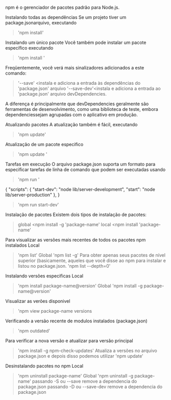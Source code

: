 npm é o gerenciador de pacotes padrão para Node.js.

Instalando todas as dependências
Se um projeto tiver um package.jsonarquivo, executando

>'npm install'

Instalando um único pacote
Você também pode instalar um pacote específico executando

>'npm install <package-name>'

Freqüentemente, você verá mais sinalizadores adicionados a este comando:

>'--save' <instala e adiciona a entrada às dependências do 'package.json' arquivo
>'--save-dev'<instala e adiciona a entrada ao 'package.json' arquivo devDependencies.

A diferença é principalmente que devDependencies geralmente são ferramentas de desenvolvimento, como uma biblioteca de teste, embora dependenciessejam agrupadas com o aplicativo em produção.

Atualizando pacotes
A atualização também é fácil, executando

>'npm update'

Atualização de um pacote especifico

>'npm update <package-name>'

Tarefas em execução
O arquivo package.json suporta um formato para especificar tarefas de linha de comando que podem ser executadas usando

>'npm run <task-name>'

{
  "scripts": {
    "start-dev": "node lib/server-development",
    "start": "node lib/server-production"
  },
}

>'npm run start-dev'

Instalação de pacotes
Existem dois tipos de instalação de pacotes:
>global <npm install -g 'package-name'
>local <npm install 'package-name'

Para visualizar as versões mais recentes de todos os pacotes npm instalados
Local
>'npm list'
Global 
>'npm list -g' 
Para obter apenas seus pacotes de nível superior (basicamente, aqueles que você disse ao npm para instalar e listou no package.json.
>'npm list --depth=0'

Instalando versões especificas
Local
>'npm install package-name@version'
Global
>'npm install -g package-name@version'

Visualizar as verões disponivel
>'npm view package-name versions

Verificando a versão recente de modulos instalados (package.json)
>'npm outdated'

Para verificar a nova versão e atualizar para versão principal
>'npm install -g npm-check-updates'
Atualiza a versões no arquivo package.json e depois disso podemos utilizar
>'npm update'

Desinstalando pacotes no npm
Local
>'npm uninstall package-name'
Global
>'npm uninstall -g package-name'
passando -S ou --save remove a dependencia do package.json
passando -D ou --save-dev remove a dependencia do package.json
